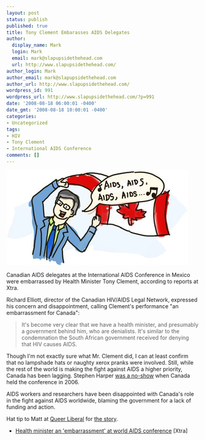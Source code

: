 ```yaml
---
layout: post
status: publish
published: true
title: Tony Clement Embarasses AIDS Delegates
author:
  display_name: Mark
  login: Mark
  email: mark@slapupsidethehead.com
  url: http://www.slapupsidethehead.com/
author_login: Mark
author_email: mark@slapupsidethehead.com
author_url: http://www.slapupsidethehead.com/
wordpress_id: 991
wordpress_url: http://www.slapupsidethehead.com/?p=991
date: '2008-08-18 06:00:01 -0400'
date_gmt: '2008-08-18 10:00:01 -0400'
categories:
- Uncategorized
tags:
- HIV
- Tony Clement
- International AIDS Conference
comments: []
---
```

![](/wp-content/media/2008/08/tony-clement-embarassment.jpg "Doin' the hokey-pokey-AIDS-dancin' minister dance")

Canadian AIDS delegates at the International AIDS Conference in Mexico were embarrassed by Health Minister Tony Clement, according to reports at Xtra.

Richard Elliott, director of the Canadian HIV/AIDS Legal Network, expressed his concern and disappointment, calling Clement's performance "an embarrassment for Canada":

> It's become very clear that we have a health minister, and presumably a government behind him, who are denialists. It's similar to the condemnation the South African government received for denying that HIV causes AIDS.

Though I'm not exactly sure what Mr. Clement did, I can at least confirm that no lampshade hats or naughty xerox pranks were involved. Still, while the rest of the world is making the fight against AIDS a higher priority, Canada has been lagging. Stephen Harper [was a no-show](http://www.slapupsidethehead.com/2006/08/ou-est-harper/ "It's like Where's Waldo, but with no toque") when Canada held the conference in 2006.

AIDS workers and researchers have been disappointed with Canada's role in the fight against AIDS worldwide, blaming the government for a lack of funding and action.

Hat tip to Matt at [Queer Liberal](http://queer-liberal.blogspot.com/ "I should have picked such a self-explanatory title") for [the story](http://queer-liberal.blogspot.com/2008/08/tony-clement.html "Linky, linky").

- [Health minister an 'embarrassment' at world AIDS conference](http://www.xtra.ca/public/viewstory.aspx?AFF_TYPE=1&STORY_ID=5302&PUB_TEMPLATE_ID=2) [Xtra]
